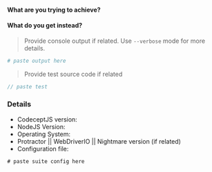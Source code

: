 #### What are you trying to achieve?

#### What do you get instead?

> Provide console output if related. Use `--verbose` mode for more details.

```bash
# paste output here
```

> Provide test source code if related

```php
// paste test
```

### Details

* CodeceptJS version:
* NodeJS Version:
* Operating System:
* Protractor || WebDriverIO || Nightmare version (if related)
* Configuration file:

```js
# paste suite config here
```
